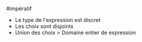 #impératif 

- Le type de l'expression est discret
- Les choix sont disjoints
- Union des choix = Domaine entier de expression